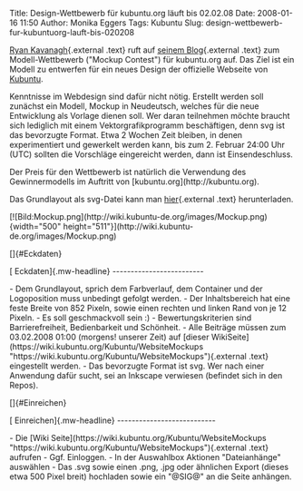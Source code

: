 Title: Design-Wettbewerb für kubuntu.org läuft bis 02.02.08
Date: 2008-01-16 11:50
Author: Monika Eggers
Tags: Kubuntu
Slug: design-wettbewerb-fur-kubuntuorg-lauft-bis-020208

[Ryan
Kavanagh](https://launchpad.net/%7Eryanakca "https://launchpad.net/~ryanakca"){.external
.text} ruft auf [seinem
Blog](http://blog.ryanak.ca/archives/44 "http://blog.ryanak.ca/archives/44"){.external
.text} zum Modell-Wettbewerb ("Mockup Contest") für kubuntu.org auf. Das
Ziel ist ein Modell zu entwerfen für ein neues Design der offizielle
Webseite von [Kubuntu](http://kubuntu.org).

</p>
Kenntnisse im Webdesign sind dafür nicht nötig. Erstellt werden soll
zunächst ein Modell, Mockup in Neudeutsch, welches für die neue
Entwicklung als Vorlage dienen soll. Wer daran teilnehmen möchte braucht
sich lediglich mit einem Vektorgrafikprogramm beschäftigen, denn svg ist
das bevorzugte Format. Etwa 2 Wochen Zeit bleiben, in denen
experimentiert und gewerkelt werden kann, bis zum 2. Februar 24:00 Uhr
(UTC) sollten die Vorschläge eingereicht werden, dann ist
Einsendeschluss.

</p>
Der Preis für den Wettbewerb ist natürlich die Verwendung des
Gewinnermodells im Auftritt von [kubuntu.org](http://kubuntu.org).

</p>
<!--break--><!--break-->

Das Grundlayout als svg-Datei kann man
[hier](https://wiki.kubuntu.org/Kubuntu/WebsiteMockups?action=AttachFile&do=get&target=mockup1.svg "https://wiki.kubuntu.org/Kubuntu/WebsiteMockups?action=AttachFile&do=get&target=mockup1.svg"){.external
.text} herunterladen.

</p>
[![Bild:Mockup.png](http://wiki.kubuntu-de.org/images/Mockup.png){width="500"
height="511"}](http://wiki.kubuntu-de.org/images/Mockup.png)

</p>
[]{#Eckdaten}

</p>
[ Eckdaten]{.mw-headline}
-------------------------

</p>
-   Dem Grundlayout, sprich dem Farbverlauf, dem Container und der
    Logoposition muss unbedingt gefolgt werden.
-   Der Inhaltsbereich hat eine feste Breite von 852 Pixeln, sowie einen
    rechten und linken Rand von je 12 Pixeln.
-   Es soll geschmackvoll sein :)
-   Bewertungskriterien sind Barrierefreiheit, Bedienbarkeit und
    Schönheit.
-   Alle Beiträge müssen zum 03.02.2008 01:00 (morgens! unserer Zeit)
    auf [dieser
    WikiSeite](https://wiki.kubuntu.org/Kubuntu/WebsiteMockups "https://wiki.kubuntu.org/Kubuntu/WebsiteMockups"){.external
    .text} eingestellt werden.
-   Das bevorzugte Format ist svg. Wer nach einer Anwendung dafür sucht,
    sei an Inkscape verwiesen (befindet sich in den Repos).

</p>
[]{#Einreichen}

</p>
[ Einreichen]{.mw-headline}
---------------------------

</p>
-   Die [Wiki
    Seite](https://wiki.kubuntu.org/Kubuntu/WebsiteMockups "https://wiki.kubuntu.org/Kubuntu/WebsiteMockups"){.external
    .text} aufrufen
-   Ggf. Einloggen.
-   In der Auswahlbox Aktionen "Dateianhänge" auswählen
-   Das .svg sowie einen .png, .jpg oder ähnlichen Export (dieses etwa
    500 Pixel breit) hochladen sowie ein "@SIG@" an die Seite anhängen.

</p>
<!-- Saved in parser cache with key kubuntu_wiki:pcache:idhash:2420-0!1!0!!de!2 and timestamp 20080116101111 --><!-- Saved in parser cache with key kubuntu_wiki:pcache:idhash:2420-0!1!0!!de!2 and timestamp 20080116101111 -->
